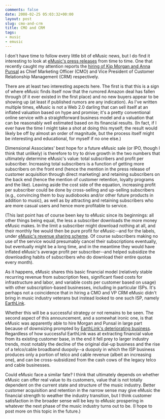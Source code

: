 ```yaml
---
comments: false
date: 2008-02-25 05:03:32+00:00
layout: post
slug: cmo-and-crm
title: CMO and CRM
tags:
- music
- emusic
---
```


I don't have time to follow every little bit of eMusic news, but I do find it interesting to look at [eMusic's press releases](http://www.emusic.com/about/pr/index.html) from time to time. One that recently caught my attention reports the [hiring of Kip Morgan and Anna Punsal](http://www.emusic.com/about/pr/pr2007218.html) as Chief Marketing Officer (CMO) and Vice President of Customer Relationship Management (CRM) respectively.

There are at least two interesting aspects here. The first is that this is a sign of where eMusic finds itself now that the rumored Amazon deal has fallen through (if it ever existed in the first place) and no new buyers appear to be showing up (at least if published rumors are any indication). As I've written multiple times, eMusic is not a Web 2.0 darling that can sell itself at an inflated valuation based on hype and promise; it's a pretty conventional online service with a straightforward business model and a valuation that can be reasonably well estimated based on its financial results. (In fact, if I ever have the time I might take a shot at doing this myself; the result would likely be off by almost an order of magnitude, but the process itself might be interesting and educational, for myself if no one else.)

Dimensional Associates' best hope for a future eMusic sale (or IPO, though I think that unlikely) is therefore to try to drive growth in the two numbers that ultimately determine eMusic's value: total subscribers and profit per subscriber. Increasing total subscribers is a function of getting more subscribers on the front end (hence the mention in the press release of customer acquisition through direct marketing) and retaining subscribers on the back end (hence the mention of customer retention, loyalty programs and the like). Leaving aside the cost side of the equation, increasing profit per subscriber could be done by cross-selling and up-selling subscribers (e.g., convincing them to buy audiobooks and/or other future products in addition to music), as well as by attracting and retaining subscribers who are more casual users and hence more profitable to service.

(This last point has of course been key to eMusic since its beginnings: all other things being equal, the less a subscriber downloads the more money eMusic makes. In the limit a subscriber might download nothing at all, and their monthly fee would then be pure profit for eMusic--and for the labels, under [eMusic's revenue sharing scheme](http://digitalaudioinsider.blogspot.com/2007/11/more-on-emusic-payouts.html). Of course subscribers making no use of the service would presumably cancel their subscriptions eventually, but eventually might be a long time, and in the meantime they would have inflated eMusic's average profit per subscriber--and helped subsidize the downloading habits of subscribers who do download their entire quotas every month).

As it happens, eMusic shares this basic financial model (relatively stable recurring revenue from subscription fees, significant fixed costs for infrastructure and labor, and variable costs per customer based on usage) with other subscription-based businesses, including in particular ISPs. It's perhaps not a coincidence that in hiring a CMO and VP CRM eMusic didn't bring in music industry veterans but instead looked to one such ISP, namely [EarthLink](http://www.earthlink.net/).

Whether this will be a successful strategy or not remains to be seen. The second aspect of this announcement, and a somewhat ironic one, is that eMusic was apparently able to hire Morgan and Punsal in large part because of downsizing prompted by [EarthLink's deteriorating business](http://www.dslreports.com/shownews/Executives-Leaving-Earthlink-90332). Regardless of how successful EarthLink was at extracting financial value from its existing customer base, in the end it fell prey to larger industry trends, most notably the decline of the original dial-up business and the rise of a telco/cable broadband duopoly--a duopoly in which the ISP business produces only a portion of telco and cable revenue (albeit an increasing one), and can be cross-subsidized from the cash cows of the legacy telco and cable businesses.

Could eMusic face a similar fate? I think that ultimately depends on whether eMusic can offer real value to its customers, value that is not totally dependent on the current state and structure of the music industry. Better customer acquisition and retention in the narrow sense may give eMusic the financial strength to weather the industry transition, but I think customer satisfaction in the broader sense will be key to eMusic prospering in whatever the next phase of the music industry turns out to be. (I hope to post more on this topic in the future.)
